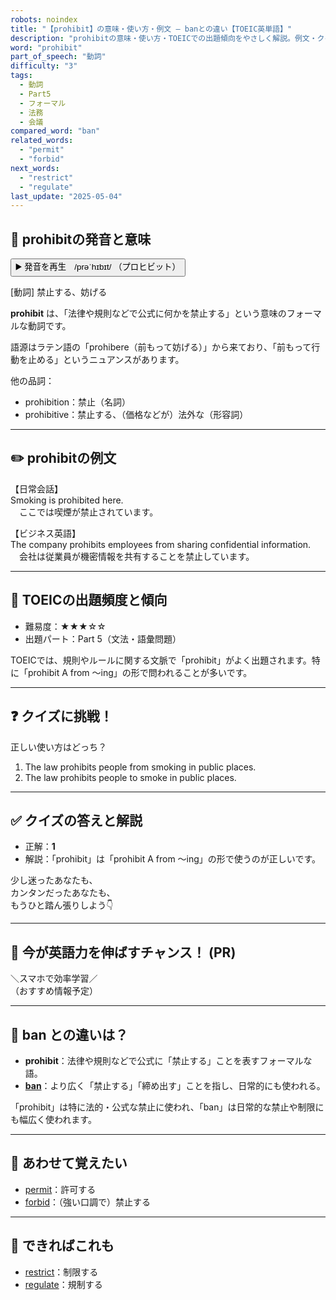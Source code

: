 ```yaml
---
robots: noindex
title: "【prohibit】の意味・使い方・例文 ― banとの違い【TOEIC英単語】"
description: "prohibitの意味・使い方・TOEICでの出題傾向をやさしく解説。例文・クイズ付きでbanとの違いもわかりやすく学べます。"
word: "prohibit"
part_of_speech: "動詞"
difficulty: "3"
tags:
  - 動詞
  - Part5
  - フォーマル
  - 法務
  - 会議
compared_word: "ban"
related_words:
  - "permit"
  - "forbid"
next_words:
  - "restrict"
  - "regulate"
last_update: "2025-05-04"
---
```


## 🔰 prohibitの発音と意味

<button class="play-audio" onclick="playTTS('prohibit')">
  <span class="play-audio-main">
    ▶️ 発音を再生　/prəˈhɪbɪt/
  </span>
  <span class="play-audio-sub">
    （プロヒビット）
  </span>
</button>

[動詞] 禁止する、妨げる

**prohibit** は、「法律や規則などで公式に何かを禁止する」という意味のフォーマルな動詞です。

語源はラテン語の「prohibere（前もって妨げる）」から来ており、「前もって行動を止める」というニュアンスがあります。

他の品詞：  
- prohibition：禁止（名詞）
- prohibitive：禁止する、（価格などが）法外な（形容詞）

---

## ✏️ prohibitの例文

【日常会話】  
Smoking is prohibited here.  
　ここでは喫煙が禁止されています。

【ビジネス英語】  
The company prohibits employees from sharing confidential information.  
　会社は従業員が機密情報を共有することを禁止しています。

---

## 🎯 TOEICの出題頻度と傾向

- 難易度：★★★☆☆
- 出題パート：Part 5（文法・語彙問題）

TOEICでは、規則やルールに関する文脈で「prohibit」がよく出題されます。特に「prohibit A from ～ing」の形で問われることが多いです。

---

## ❓ クイズに挑戦！

正しい使い方はどっち？

1. The law prohibits people from smoking in public places.  
2. The law prohibits people to smoke in public places.

---

## ✅ クイズの答えと解説

- 正解：**1**
- 解説：「prohibit」は「prohibit A from ～ing」の形で使うのが正しいです。

少し迷ったあなたも、  
カンタンだったあなたも、  
もうひと踏ん張りしよう👇️

---

## 🚀 今が英語力を伸ばすチャンス！ (PR)

<div class="info-center">
＼スマホで効率学習／<br>  
（おすすめ情報予定）
</div>

---

## 🤔  ban との違いは？

- **prohibit**：法律や規則などで公式に「禁止する」ことを表すフォーマルな語。
- **[ban](/word/ban/)**：より広く「禁止する」「締め出す」ことを指し、日常的にも使われる。

「prohibit」は特に法的・公式な禁止に使われ、「ban」は日常的な禁止や制限にも幅広く使われます。

---

## 🧩 あわせて覚えたい

- [permit](/word/permit/)：許可する
- [forbid](/word/forbid/)：（強い口調で）禁止する

---

## 📖 できればこれも

- [restrict](/word/restrict/)：制限する
- [regulate](/word/regulate/)：規制する

<!-- cvid: aid04_bid05 -->
